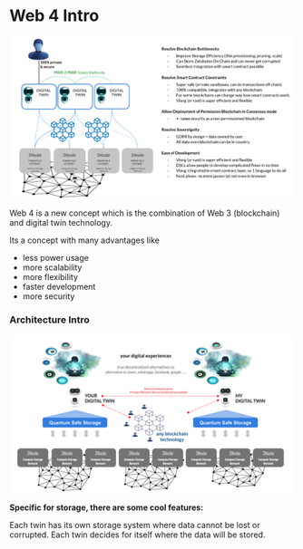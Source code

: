 
# Web 4 Intro

![](img/web_intro_0.png)  

Web 4 is a new concept which is the combination of Web 3 (blockchain) and digital twin technology.

Its a concept with many advantages like

- less power usage
- more scalability
- more flexibility
- faster development
- more security

### Architecture Intro

![](img/web4_architecture_intro.png)  

**Specific for storage, there are some cool features:**

Each twin has its own storage system where data cannot be lost or corrupted. Each twin decides for itself where the data will be stored.

